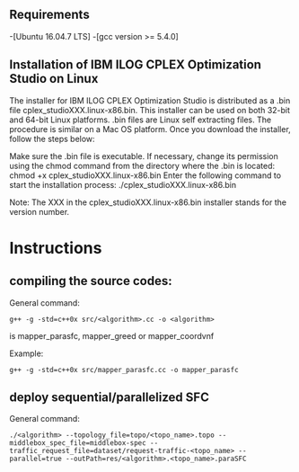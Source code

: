 
## Requirements
-[Ubuntu 16.04.7 LTS]
-[gcc version >= 5.4.0]


## Installation of IBM ILOG CPLEX Optimization Studio on Linux 


The installer for IBM ILOG CPLEX Optimization Studio is distributed as a .bin file cplex_studioXXX.linux-x86.bin. This installer can be used on both 32-bit and 64-bit Linux platforms. .bin files are Linux self extracting files. The procedure is similar on a Mac OS platform. Once you download the installer, follow the steps below:

Make sure the .bin file is executable. If necessary, change its permission using the chmod command from the directory where the .bin is located:
chmod +x cplex_studioXXX.linux-x86.bin
Enter the following command to start the installation process:
./cplex_studioXXX.linux-x86.bin


Note: The XXX in the cplex_studioXXX.linux-x86.bin installer stands for the version number.


# Instructions


## compiling the source codes:

General command:
```shell
g++ -g -std=c++0x src/<algorithm>.cc -o <algorithm>
```
<algorithm> is mapper_parasfc, mapper_greed or mapper_coordvnf
 
Example:
```shell
g++ -g -std=c++0x src/mapper_parasfc.cc -o mapper_parasfc
```

## deploy sequential/parallelized SFC
General command:
```shell
./<algorithm> --topology_file=topo/<topo_name>.topo --middlebox_spec_file=middlebox-spec --traffic_request_file=dataset/request-traffic-<topo_name> --parallel=true --outPath=res/<algorithm>.<topo_name>.paraSFC 
```




